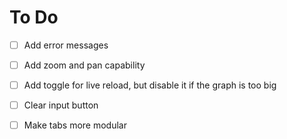# To Do
- [ ] Add error messages
- [ ] Add zoom and pan capability
- [ ] Add toggle for live reload, but disable it if the graph is too big
- [ ] Clear input button

- [ ] Make tabs more modular